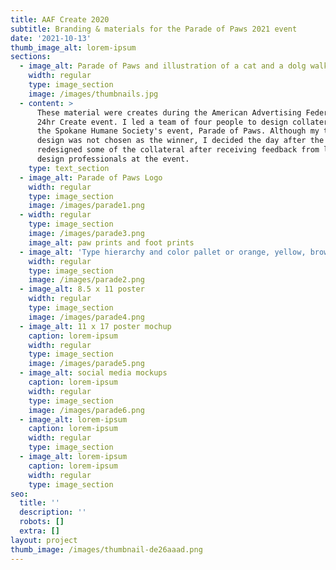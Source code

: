 ```yaml
---
title: AAF Create 2020
subtitle: Branding & materials for the Parade of Paws 2021 event
date: '2021-10-13'
thumb_image_alt: lorem-ipsum
sections:
  - image_alt: Parade of Paws and illustration of a cat and a dolg walking
    width: regular
    type: image_section
    image: /images/thumbnails.jpg
  - content: >
      These material were creates during the American Advertising Federation's
      24hr Create event. I led a team of four people to design collateral for
      the Spokane Humane Society's event, Parade of Paws. Although my team's 
      design was not chosen as the winner, I decided the day after the event to
      redesigned some of the collateral after receiving feedback from local
      design professionals at the event.
    type: text_section
  - image_alt: Parade of Paws Logo
    width: regular
    type: image_section
    image: /images/parade1.png
  - width: regular
    type: image_section
    image: /images/parade3.png
    image_alt: paw prints and foot prints
  - image_alt: 'Type hierarchy and color pallet or orange, yellow, brown, and aqua'
    width: regular
    type: image_section
    image: /images/parade2.png
  - image_alt: 8.5 x 11 poster
    width: regular
    type: image_section
    image: /images/parade4.png
  - image_alt: 11 x 17 poster mochup
    caption: lorem-ipsum
    width: regular
    type: image_section
    image: /images/parade5.png
  - image_alt: social media mockups
    caption: lorem-ipsum
    width: regular
    type: image_section
    image: /images/parade6.png
  - image_alt: lorem-ipsum
    caption: lorem-ipsum
    width: regular
    type: image_section
  - image_alt: lorem-ipsum
    caption: lorem-ipsum
    width: regular
    type: image_section
seo:
  title: ''
  description: ''
  robots: []
  extra: []
layout: project
thumb_image: /images/thumbnail-de26aaad.png
---
```

